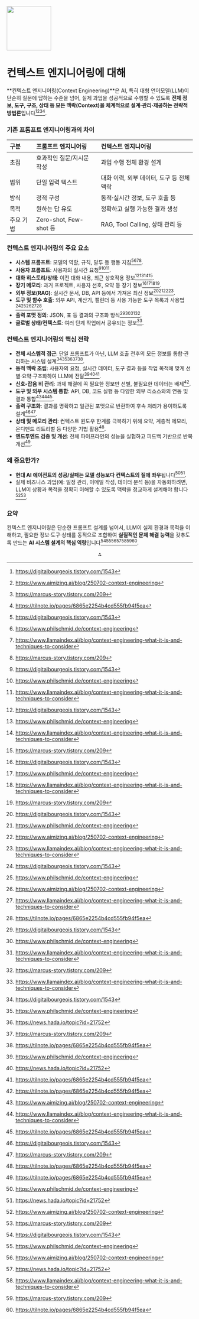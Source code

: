 <img src="https://r2cdn.perplexity.ai/pplx-full-logo-primary-dark%402x.png" class="logo" width="120"/>

# 컨텍스트 엔지니어링에 대해

**컨텍스트 엔지니어링(Context Engineering)**은 AI, 특히 대형 언어모델(LLM)이 단순히 질문에 답하는 수준을 넘어, 실제 과업을 성공적으로 수행할 수 있도록 **전체 정보, 도구, 구조, 상태 등 모든 맥락(Context)을 체계적으로 설계·관리·제공하는 전략적 방법론**입니다[^1][^2][^3][^4].

### 기존 프롬프트 엔지니어링과의 차이

| 구분 | 프롬프트 엔지니어링 | 컨텍스트 엔지니어링 |
| :-- | :-- | :-- |
| 초점 | 효과적인 질문/지시문 작성 | 과업 수행 전체 환경 설계 |
| 범위 | 단일 입력 텍스트 | 대화 이력, 외부 데이터, 도구 등 전체 맥락 |
| 방식 | 정적 구성 | 동적·실시간 정보, 도구 호출 등 |
| 목적 | 원하는 답 유도 | 정확하고 실행 가능한 결과 생성 |
| 주요 기법 | Zero-shot, Few-shot 등 | RAG, Tool Calling, 상태 관리 등 |

### 컨텍스트 엔지니어링의 주요 요소

- **시스템 프롬프트**: 모델의 역할, 규칙, 말투 등 행동 지침[^1][^5][^6][^3].
- **사용자 프롬프트**: 사용자의 실시간 요청[^1][^5][^6].
- **대화 히스토리/상태**: 이전 대화 내용, 최근 상호작용 정보[^1][^5][^6][^3].
- **장기 메모리**: 과거 프로젝트, 사용자 선호, 요약 등 장기 정보[^1][^5][^6][^3].
- **외부 정보(RAG)**: 실시간 문서, DB, API 등에서 가져온 최신 정보[^1][^5][^2][^6].
- **도구 및 함수 호출**: 외부 API, 계산기, 캘린더 등 사용 가능한 도구 목록과 사용법[^1][^5][^2][^6][^4].
- **출력 포맷 정의**: JSON, 표 등 결과의 구조화 방식[^1][^5][^6][^3].
- **글로벌 상태/컨텍스트**: 여러 단계 작업에서 공유되는 정보[^6].


### 컨텍스트 엔지니어링의 핵심 전략

- **전체 시스템적 접근**: 단일 프롬프트가 아닌, LLM 호출 전후의 모든 정보를 통합·관리하는 시스템 설계[^1][^5][^7][^3][^4].
- **동적 맥락 조립**: 사용자의 요청, 실시간 데이터, 도구 결과 등을 작업 목적에 맞게 선별·요약·구조화하여 LLM에 전달[^5][^7][^4].
- **신호-잡음 비 관리**: 과제 해결에 꼭 필요한 정보만 선별, 불필요한 데이터는 배제[^4].
- **도구 및 외부 시스템 통합**: API, DB, 코드 실행 등 다양한 외부 리소스와의 연동 및 결과 통합[^2][^6][^4].
- **출력 구조화**: 결과를 명확하고 일관된 포맷으로 반환하여 후속 처리가 용이하도록 설계[^1][^3].
- **상태 및 메모리 관리**: 컨텍스트 윈도우 한계를 극복하기 위해 요약, 계층적 메모리, 온디맨드 리트리벌 등 다양한 기법 활용[^4].
- **엔드투엔드 검증 및 개선**: 전체 파이프라인의 성능을 실험하고 피드백 기반으로 반복 개선[^4].


### 왜 중요한가?

- **현대 AI 에이전트의 성공/실패는 모델 성능보다 컨텍스트의 질에 좌우**됩니다[^5][^7].
- 실제 비즈니스 과업(예: 일정 관리, 이메일 작성, 데이터 분석 등)을 자동화하려면, LLM이 상황과 목적을 정확히 이해할 수 있도록 맥락을 정교하게 설계해야 합니다[^2][^3].


### 요약

컨텍스트 엔지니어링은 단순한 프롬프트 설계를 넘어서, LLM이 실제 환경과 목적을 이해하고, 필요한 정보·도구·상태를 동적으로 조합하여 **실질적인 문제 해결 능력**을 갖추도록 만드는 **AI 시스템 설계의 핵심 역량**입니다[^1][^5][^2][^7][^6][^3][^4].

<div style="text-align: center">⁂</div>

[^1]: https://digitalbourgeois.tistory.com/1543

[^2]: https://www.aimizing.ai/blog/250702-context-engineering

[^3]: https://marcus-story.tistory.com/209

[^4]: https://tilnote.io/pages/6865e2254b4cd555fb94f5ea

[^5]: https://www.philschmid.de/context-engineering

[^6]: https://www.llamaindex.ai/blog/context-engineering-what-it-is-and-techniques-to-consider

[^7]: https://news.hada.io/topic?id=21752

[^8]: https://digitaltransformation.co.kr/왜-지금-컨텍스트-엔지니어링context-engineering인가-프롬프트-엔/

[^9]: https://www.linkedin.com/posts/emollick_the-hottest-discussion-in-ai-is-about-context-activity-7343723250171977729-STux

[^10]: https://www.threads.com/@unclejobs.ai/post/DLw3xs9JBUw/context는-언제나-중요한데-api를-활용해서-agent를-만들거나-서비스-제작할-때-multi-agent와-연계해서-context-engi

[^11]: https://www.youtube.com/watch?v=5w9KiIbei1c

[^12]: https://ai-pro.org/learn-ai/articles/why-context-engineering-is-redefining-how-we-build-ai-systems/

[^13]: https://www.marktechpost.com/2025/07/06/what-is-context-engineering-in-ai-techniques-use-cases-and-why-it-matters/

[^14]: https://peterica.tistory.com/956

[^15]: https://velog.io/@cosmo_numm/AI-%ED%94%84%EB%A1%AC%ED%94%84%ED%8A%B8-%EC%97%94%EC%A7%80%EB%8B%88%EC%96%B4%EB%A7%81%EC%BB%A8%ED%85%8D%EC%8A%A4%ED%8A%B8-%ED%99%9C%EC%9A%A9

[^16]: https://hyper.ai/kr/headlines/e037f02b6a53e0a2573c30e78d87775b

[^17]: https://www.youtube.com/watch?v=CeZPsKo1nXw

[^18]: https://www.youtube.com/watch?v=ioOHXt7wjhM

[^19]: https://boristane.com/blog/context-engineering/

[^20]: https://github.com/coleam00/context-engineering-intro

